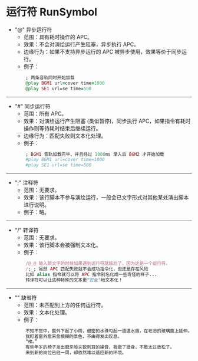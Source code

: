 # 运行符 RunSymbol

+ "@" 异步运行符
    - 范围：具有耗时操作的 APC。
    - 效果：不会对演绘运行产生阻塞，异步执行 APC。
    - 边缘行为：如果不支持异步运行的 APC 被异步使用，效果等价于同步运行。
    - 例子：
    ```ruby
        ; 两条音轨同时开始加载
        @play BGM1 url=cover time=1000
        @play SE1 url=se time=500
    ```
---
+ "#" 同步运行符
    - 范围：所有 APC。
    - 效果：对演绘运行产生阻塞 (类似暂停)，同步执行 APC，如果指令有耗时操作则等待耗时结束后继续运行。 
    - 边缘行为：匹配失败则文本化处理。
    - 例子：
    ```ruby
        ; BGM1 音轨加载完毕、并且经过 1000ms 渐入后 BGM2 才开始加载
        #play BGM1 url=cover time=1000
        #play SE1 url=se time=500
    ```
---
+ ";" 注释符
    - 范围：无要求。
    - 效果：该行脚本不参与演绘运行，一般会已文字形式对其他某处演出脚本进行说明。
    - 例子：略。
---    
+ "/" 转译符
    - 范围：无要求。
    - 效果：该行脚本会被强制文本化。
    - 例子：
    ```ruby
        /@_@ 输入颜文字的时候如果遇到运行符就尴尬了，因为这是一个运行符。
        /;_; 虽然 APC 匹配失败就不会成功指令化，但还是存在风险
        比如 alias 指令就可以将 APC 指令别名化成一些奇怪的样子...
        转译符可以让这种特殊的文本更"安全"地文本化！
    ```
--- 
+ "" 缺省符   
    - 范围：未匹配到上方的任何运行符。
    - 效果：文本化处理。
    - 例子：
    ```ruby
        不知不觉中，窗外下起了小雨，细密的水珠勾起一道道水痕，在老旧的玻璃窗上延伸。
        我盯着窗外愈来愈模糊的景色，不由得发出叹息。
        “唉。”
        有些年岁的椅子发出磨牙般尖锐刺耳的噪音，我挺了挺身，不敢太过放松了。
        来到新的岗位已经一周，却依然难以适应新的环境。
    ```